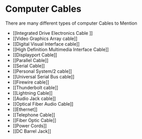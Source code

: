 # Computer Cables
There are many different types of computer Cables to Mention

- [[Integrated Drive Electronics Cable ]]
- [[Video Graphics Array cable]]
- [[Digital Visual Interface cable]]
- [[High Definition Multimedia Interface Cable]]
- [[Displayport Cable]]
- [[Parallel Cable]]
- [[Serial Cable]]
- [[Personal System/2 cable]]
- [[Universal Serial Bus cable]]
- [[Firewire cable]]
- [[Thunderbolt cable]]
- [[Lightning Cable]]
- [[Audio Jack cable]]
- [[Optical Fiber Audio Cable]]
- [[Ethernet]]
- [[Telephone Cable]]
- [[Fiber Optic Cable]]
- [[Power Cords]]
- [[DC Barrel Jack]]
